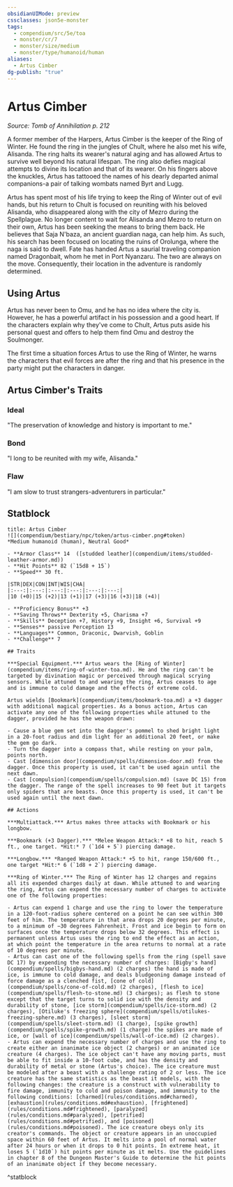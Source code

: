 ```yaml
---
obsidianUIMode: preview
cssclasses: json5e-monster
tags:
  - compendium/src/5e/toa
  - monster/cr/7
  - monster/size/medium
  - monster/type/humanoid/human
aliases:
  - Artus Cimber
dg-publish: "true"
---
```

# Artus Cimber
*Source: Tomb of Annihilation p. 212*  

A former member of the Harpers, Artus Cimber is the keeper of the Ring of Winter. He found the ring in the jungles of Chult, where he also met his wife, Alisanda. The ring halts its wearer's natural aging and has allowed Artus to survive well beyond his natural lifespan. The ring also defies magical attempts to divine its location and that of its wearer. On his fingers above the knuckles, Artus has tattooed the names of his dearly departed animal companions-a pair of talking wombats named Byrt and Lugg.

Artus has spent most of his life trying to keep the Ring of Winter out of evil hands, but his return to Chult is focused on reuniting with his beloved Alisanda, who disappeared along with the city of Mezro during the Spellplague. No longer content to wait for Alisanda and Mezro to return on their own, Artus has been seeking the means to bring them back. He believes that Saja N'baza, an ancient guardian naga, can help him. As such, his search has been focused on locating the ruins of Orolunga, where the naga is said to dwell. Fate has handed Artus a saurial traveling companion named Dragonbait, whom he met in Port Nyanzaru. The two are always on the move. Consequently, their location in the adventure is randomly determined.

## Using Artus

Artus has never been to Omu, and he has no idea where the city is. However, he has a powerful artifact in his possession and a good heart. If the characters explain why they've come to Chult, Artus puts aside his personal quest and offers to help them find Omu and destroy the Soulmonger.

The first time a situation forces Artus to use the Ring of Winter, he warns the characters that evil forces are after the ring and that his presence in the party might put the characters in danger.

## Artus Cimber's Traits

### Ideal

"The preservation of knowledge and history is important to me."

### Bond

"I long to be reunited with my wife, Alisanda."

### Flaw

"I am slow to trust strangers-adventurers in particular."

## Statblock

```ad-statblock
title: Artus Cimber
![](compendium/bestiary/npc/token/artus-cimber.png#token)
*Medium humanoid (human), Neutral Good*

- **Armor Class** 14  ([studded leather](compendium/items/studded-leather-armor.md))
- **Hit Points** 82 (`15d8 + 15`)
- **Speed** 30 ft.

|STR|DEX|CON|INT|WIS|CHA|
|:---:|:---:|:---:|:---:|:---:|:---:|
|10 (+0)|15 (+2)|13 (+1)|17 (+3)|16 (+3)|18 (+4)|

- **Proficiency Bonus** +3
- **Saving Throws** Dexterity +5, Charisma +7
- **Skills** Deception +7, History +9, Insight +6, Survival +9
- **Senses** passive Perception 13
- **Languages** Common, Draconic, Dwarvish, Goblin
- **Challenge** 7

## Traits

***Special Equipment.*** Artus wears the [Ring of Winter](compendium/items/ring-of-winter-toa.md). He and the ring can't be targeted by divination magic or perceived through magical scrying sensors. While attuned to and wearing the ring, Artus ceases to age and is immune to cold damage and the effects of extreme cold.

Artus wields [Bookmark](compendium/items/bookmark-toa.md) a +3 dagger with additional magical properties. As a bonus action, Artus can activate any one of the following properties while attuned to the dagger, provided he has the weapon drawn:

- Cause a blue gem set into the dagger's pommel to shed bright light in a 20-foot radius and dim light for an additional 20 feet, or make the gem go dark.  
- Turn the dagger into a compass that, while resting on your palm, points north.  
- Cast [dimension door](compendium/spells/dimension-door.md) from the dagger. Once this property is used, it can't be used again until the next dawn.  
- Cast [compulsion](compendium/spells/compulsion.md) (save DC 15) from the dagger. The range of the spell increases to 90 feet but it targets only spiders that are beasts. Once this property is used, it can't be used again until the next dawn.  

## Actions

***Multiattack.*** Artus makes three attacks with Bookmark or his longbow.

***Bookmark (+3 Dagger).*** *Melee Weapon Attack:* +8 to hit, reach 5 ft., one target. *Hit:* 7 (`1d4 + 5`) piercing damage.

***Longbow.*** *Ranged Weapon Attack:* +5 to hit, range 150/600 ft., one target *Hit:* 6 (`1d8 + 2`) piercing damage.

***Ring of Winter.*** The Ring of Winter has 12 charges and regains all its expended charges daily at dawn. While attuned to and wearing the ring, Artus can expend the necessary number of charges to activate one of the following properties:

- Artus can expend 1 charge and use the ring to lower the temperature in a 120-foot-radius sphere centered on a point he can see within 300 feet of him. The temperature in that area drops 20 degrees per minute, to a minimum of −30 degrees Fahrenheit. Frost and ice begin to form on surfaces once the temperature drops below 32 degrees. This effect is permanent unless Artus uses the ring to end the effect as an action, at which point the temperature in the area returns to normal at a rate of 10 degrees per minute.  
- Artus can cast one of the following spells from the ring (spell save DC 17) by expending the necessary number of charges: [Bigby's hand](compendium/spells/bigbys-hand.md) (2 charges) the hand is made of ice, is immune to cold damage, and deals bludgeoning damage instead of force damage as a clenched fist, [cone of cold](compendium/spells/cone-of-cold.md) (2 charges), [flesh to ice](compendium/spells/flesh-to-stone.md) (3 charges); as flesh to stone except that the target turns to solid ice with the density and durability of stone, [ice storm](compendium/spells/ice-storm.md) (2 charges), [Otiluke's freezing sphere](compendium/spells/otilukes-freezing-sphere.md) (3 charges), [sleet storm](compendium/spells/sleet-storm.md) (1 charge), [spike growth](compendium/spells/spike-growth.md) (1 charge) the spikes are made of ice, or [wall of ice](compendium/spells/wall-of-ice.md) (2 charges).  
- Artus can expend the necessary number of charges and use the ring to create either an inanimate ice object (2 charges) or an animated ice creature (4 charges). The ice object can't have any moving parts, must be able to fit inside a 10-foot cube, and has the density and durability of metal or stone (Artus's choice). The ice creature must be modeled after a beast with a challenge rating of 2 or less. The ice creature has the same statistics as the beast it models, with the following changes: the creature is a construct with vulnerability to fire damage, immunity to cold and poison damage, and immunity to the following conditions: [charmed](rules/conditions.md#charmed), [exhaustion](rules/conditions.md#exhaustion), [frightened](rules/conditions.md#frightened), [paralyzed](rules/conditions.md#paralyzed), [petrified](rules/conditions.md#petrified), and [poisoned](rules/conditions.md#poisoned). The ice creature obeys only its creator's commands. The object or creature appears in an unoccupied space within 60 feet of Artus. It melts into a pool of normal water after 24 hours or when it drops to 0 hit points. In extreme heat, it loses 5 (`1d10`) hit points per minute as it melts. Use the guidelines in chapter 8 of the Dungeon Master's Guide to determine the hit points of an inanimate object if they become necessary.  
```
^statblock